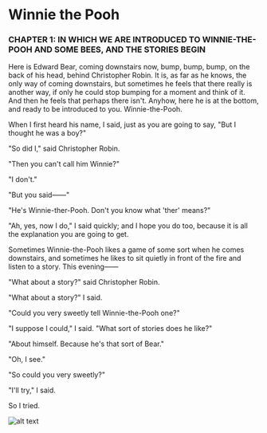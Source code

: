 # Winnie the Pooh
### CHAPTER 1: IN WHICH WE ARE INTRODUCED TO WINNIE-THE-POOH AND SOME BEES, AND THE STORIES BEGIN
Here is Edward Bear, coming downstairs now, bump, bump, bump, on the back of his head, behind Christopher Robin. It is, as far as he knows, the only way of coming downstairs, but sometimes he feels that there really is another way, if only he could stop bumping for a moment and think of it. And then he feels that perhaps there isn't. Anyhow, here he is at the bottom, and ready to be introduced to you. Winnie-the-Pooh.

When I first heard his name, I said, just as you are going to say, "But I thought he was a boy?"

"So did I," said Christopher Robin.

"Then you can't call him Winnie?"

"I don't."

"But you said——"

"He's Winnie-ther-Pooh. Don't you know what 'ther' means?"

"Ah, yes, now I do," I said quickly; and I hope you do too, because it is all the explanation you are going to get.

Sometimes Winnie-the-Pooh likes a game of some sort when he comes downstairs, and sometimes he likes to sit quietly in front of the fire and listen to a story. This evening——

"What about a story?" said Christopher Robin.

"What about a story?" I said.

"Could you very sweetly tell Winnie-the-Pooh one?"

"I suppose I could," I said. "What sort of stories does he like?"

"About himself. Because he's that sort of Bear."

"Oh, I see."

"So could you very sweetly?"

"I'll try," I said.

So I tried.

![alt text](https://i.guim.co.uk/img/media/c844301a74776b7ffae387c620c6212bd9b97cf7/59_0_1313_788/master/1313.jpg?width=620&dpr=1&s=none)
